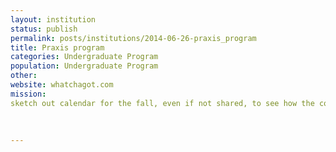 ```yaml
---
layout: institution
status: publish
permalink: posts/institutions/2014-06-26-praxis_program
title: Praxis program
categories: Undergraduate Program
population: Undergraduate Program
other: 
website: whatchagot.com
mission:  
sketch out calendar for the fall, even if not shared, to see how the commitment levels 
 
    
     
---
```


